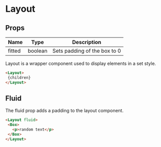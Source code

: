 # Layout

## Props

| Name      	| Type                                            	| Description                                                  	|
|-----------	|-------------------------------------------------	|--------------------------------------------------------------	|
| fitted    	| boolean                                         	| Sets padding of the box to 0                                 	|

Layout is a wrapper component used to display elements in a set style.

```html
<Layout>
 {children}
</Layout>
```

## Fluid

The fluid prop adds a padding to the layout component.

```html
<Layout fluid>
 <Box>
   <p>random text</p>
 </Box>
</Layout>
```

